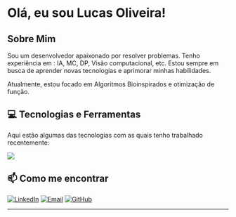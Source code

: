 # Olá, eu sou Lucas Oliveira! 

##  Sobre Mim
Sou um desenvolvedor apaixonado por resolver problemas. Tenho experiência em : IA, MC, DP, Visão computacional, etc. Estou sempre em busca de aprender novas tecnologias e aprimorar minhas habilidades.

Atualmente, estou focado em Algoritmos Bioinspirados e otimização de função.

## 💻 Tecnologias e Ferramentas

Aqui estão algumas das tecnologias com as quais tenho trabalhado recentemente:

<p align="left">
  <a href="https://skillicons.dev">
    <img src="https://skillicons.dev/icons?i=aws,python,java,github,git,gherkin,docker,ai,linux,r" />
  </a>
</p>

## 📫 Como me encontrar

[![LinkedIn](https://img.shields.io/badge/LinkedIn-0077B5?style=for-the-badge&logo=linkedin&logoColor=white)](https://www.linkedin.com/in/lucas-de-melo-261181236//)
[![Email](https://img.shields.io/badge/Email-D14836?style=for-the-badge&logo=gmail&logoColor=white)](mailto:[lmlo@cin.ufpe.br])
[![GitHub](https://img.shields.io/badge/GitHub-181717?style=for-the-badge&logo=github&logoColor=white)](https://github.com/lmloCin/lmloCin)


---
